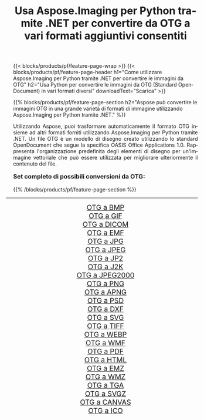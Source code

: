 ﻿---
title: Usa Aspose.Imaging per Python tramite .NET per convertire da OTG a vari formati aggiuntivi consentiti 
weight: 3920
url: /it/python-net/conversion/from/otg/ 
lang: it
langdirlevel: 2
locales: zh-hans,ja,it,ru,de,es,fr,nl,id,lt,pl,pt,vi,tr,ko,zh-hant,ar,hi,th,sv,cs,uk,he
description: Puoi trasformare rapidamente da OTG(Standard OpenDocument) in vari formati utilizzando Aspose.Imaging per Python tramite .NET.
---

{{< blocks/products/pf/feature-page-wrap >}}
{{< blocks/products/pf/feature-page-header h1="Come utilizzare Aspose.Imaging per Python tramite .NET per convertire le immagini da OTG" h2="Usa Python per convertire le immagini da OTG (Standard OpenDocument) in vari formati diversi" downloadText="Scarica" >}}


{{% blocks/products/pf/feature-page-section  h2="Aspose può convertire le immagini OTG in una grande varietà di formati di immagine utilizzando Aspose.Imaging per Python tramite .NET." %}}
<p align=justify>Utilizzando Aspose, puoi trasformare automaticamente il formato OTG insieme ad altri formati forniti utilizzando Aspose.Imaging per Python tramite .NET. Un file OTG è un modello di disegno creato utilizzando lo standard OpenDocument che segue la specifica OASIS Office Applications 1.0. Rappresenta l'organizzazione predefinita degli elementi di disegno per un'immagine vettoriale che può essere utilizzata per migliorare ulteriormente il contenuto del file.</p>
<h3 style="margin-top:16px;">
Set completo di possibili conversioni da OTG:
</h3>
{{% /blocks/products/pf/feature-page-section %}}
<div class="container-fluid productfamilypage bg-gray">
    <div class="convertypes bg-gray agp-content section">
        <div class="container">
		<hr style="margin-left:-20px;"/>
		<div class="row other-converters" style="gap: 10px;font-size: 19px;text-align:center;">
		    <div class='col-md-3 other-converter remove-lp remove-rp'><a href="/imaging/it/python-net/conversion/otg-to-bmp/" style="padding:15px;">OTG a BMP</a></div><div class='col-md-3 other-converter remove-lp remove-rp'><a href="/imaging/it/python-net/conversion/otg-to-gif/" style="padding:15px;">OTG a GIF</a></div><div class='col-md-3 other-converter remove-lp remove-rp'><a href="/imaging/it/python-net/conversion/otg-to-dicom/" style="padding:15px;">OTG a DICOM</a></div><div class='col-md-3 other-converter remove-lp remove-rp'><a href="/imaging/it/python-net/conversion/otg-to-emf/" style="padding:15px;">OTG a EMF</a></div><div class='col-md-3 other-converter remove-lp remove-rp'><a href="/imaging/it/python-net/conversion/otg-to-jpg/" style="padding:15px;">OTG a JPG</a></div><div class='col-md-3 other-converter remove-lp remove-rp'><a href="/imaging/it/python-net/conversion/otg-to-jpeg/" style="padding:15px;">OTG a JPEG</a></div><div class='col-md-3 other-converter remove-lp remove-rp'><a href="/imaging/it/python-net/conversion/otg-to-jp2/" style="padding:15px;">OTG a JP2</a></div><div class='col-md-3 other-converter remove-lp remove-rp'><a href="/imaging/it/python-net/conversion/otg-to-j2k/" style="padding:15px;">OTG a J2K</a></div><div class='col-md-3 other-converter remove-lp remove-rp'><a href="/imaging/it/python-net/conversion/otg-to-jpeg2000/" style="padding:15px;">OTG a JPEG2000</a></div><div class='col-md-3 other-converter remove-lp remove-rp'><a href="/imaging/it/python-net/conversion/otg-to-png/" style="padding:15px;">OTG a PNG</a></div><div class='col-md-3 other-converter remove-lp remove-rp'><a href="/imaging/it/python-net/conversion/otg-to-apng/" style="padding:15px;">OTG a APNG</a></div><div class='col-md-3 other-converter remove-lp remove-rp'><a href="/imaging/it/python-net/conversion/otg-to-psd/" style="padding:15px;">OTG a PSD</a></div><div class='col-md-3 other-converter remove-lp remove-rp'><a href="/imaging/it/python-net/conversion/otg-to-dxf/" style="padding:15px;">OTG a DXF</a></div><div class='col-md-3 other-converter remove-lp remove-rp'><a href="/imaging/it/python-net/conversion/otg-to-svg/" style="padding:15px;">OTG a SVG</a></div><div class='col-md-3 other-converter remove-lp remove-rp'><a href="/imaging/it/python-net/conversion/otg-to-tiff/" style="padding:15px;">OTG a TIFF</a></div><div class='col-md-3 other-converter remove-lp remove-rp'><a href="/imaging/it/python-net/conversion/otg-to-webp/" style="padding:15px;">OTG a WEBP</a></div><div class='col-md-3 other-converter remove-lp remove-rp'><a href="/imaging/it/python-net/conversion/otg-to-wmf/" style="padding:15px;">OTG a WMF</a></div><div class='col-md-3 other-converter remove-lp remove-rp'><a href="/imaging/it/python-net/conversion/otg-to-pdf/" style="padding:15px;">OTG a PDF</a></div><div class='col-md-3 other-converter remove-lp remove-rp'><a href="/imaging/it/python-net/conversion/otg-to-html/" style="padding:15px;">OTG a HTML</a></div><div class='col-md-3 other-converter remove-lp remove-rp'><a href="/imaging/it/python-net/conversion/otg-to-emz/" style="padding:15px;">OTG a EMZ</a></div><div class='col-md-3 other-converter remove-lp remove-rp'><a href="/imaging/it/python-net/conversion/otg-to-wmz/" style="padding:15px;">OTG a WMZ</a></div><div class='col-md-3 other-converter remove-lp remove-rp'><a href="/imaging/it/python-net/conversion/otg-to-tga/" style="padding:15px;">OTG a TGA</a></div><div class='col-md-3 other-converter remove-lp remove-rp'><a href="/imaging/it/python-net/conversion/otg-to-svgz/" style="padding:15px;">OTG a SVGZ</a></div><div class='col-md-3 other-converter remove-lp remove-rp'><a href="/imaging/it/python-net/conversion/otg-to-canvas/" style="padding:15px;">OTG a CANVAS</a></div><div class='col-md-3 other-converter remove-lp remove-rp'><a href="/imaging/it/python-net/conversion/otg-to-ico/" style="padding:15px;">OTG a ICO</a></div>
                </div>
        </div>
    </div>
</div>
<br/>

